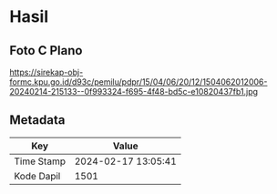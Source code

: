 # Hasil

## Foto C Plano

https://sirekap-obj-formc.kpu.go.id/d93c/pemilu/pdpr/15/04/06/20/12/1504062012006-20240214-215133--0f993324-f695-4f48-bd5c-e10820437fb1.jpg


## Metadata

| Key        | Value               |
| ---------- | ------------------- |
| Time Stamp | 2024-02-17 13:05:41 |
| Kode Dapil | 1501                |



